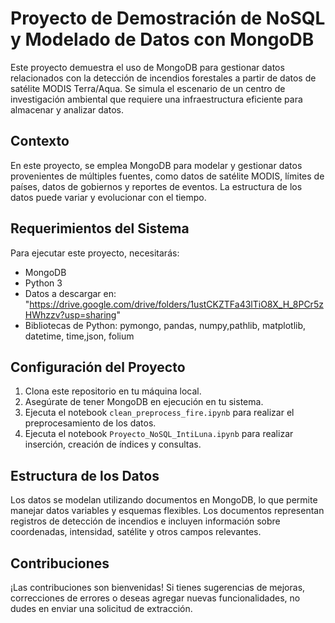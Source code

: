 # Proyecto de Demostración de NoSQL y Modelado de Datos con MongoDB

Este proyecto demuestra el uso de MongoDB para gestionar datos relacionados con la detección de incendios forestales a partir de datos de satélite MODIS Terra/Aqua. Se simula el escenario de un centro de investigación ambiental que requiere una infraestructura eficiente para almacenar y analizar datos.

## Contexto

En este proyecto, se emplea MongoDB para modelar y gestionar datos provenientes de múltiples fuentes, como datos de satélite MODIS, límites de países, datos de gobiernos y reportes de eventos. La estructura de los datos puede variar y evolucionar con el tiempo.

## Requerimientos del Sistema

Para ejecutar este proyecto, necesitarás:

- MongoDB 
- Python 3
- Datos a descargar en: "https://drive.google.com/drive/folders/1ustCKZTFa43lTiO8X_H_8PCr5zHWhzzv?usp=sharing"
- Bibliotecas de Python: pymongo, pandas, numpy,pathlib, matplotlib, datetime, time,json, folium



## Configuración del Proyecto

1. Clona este repositorio en tu máquina local.
2. Asegúrate de tener MongoDB en ejecución en tu sistema.
3. Ejecuta el notebook `clean_preprocess_fire.ipynb` para realizar el preprocesamiento de los datos.
4. Ejecuta el notebook `Proyecto_NoSQL_IntiLuna.ipynb` para realizar inserción, creación de índices y consultas.

## Estructura de los Datos

Los datos se modelan utilizando documentos en MongoDB, lo que permite manejar datos variables y esquemas flexibles. Los documentos representan registros de detección de incendios e incluyen información sobre coordenadas, intensidad, satélite y otros campos relevantes.

## Contribuciones

¡Las contribuciones son bienvenidas! Si tienes sugerencias de mejoras, correcciones de errores o deseas agregar nuevas funcionalidades, no dudes en enviar una solicitud de extracción.
